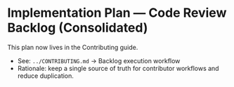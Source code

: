 # Implementation Plan — Code Review Backlog (Consolidated)

This plan now lives in the Contributing guide.

-   See: `../CONTRIBUTING.md` → Backlog execution workflow
-   Rationale: keep a single source of truth for contributor workflows and reduce duplication.
